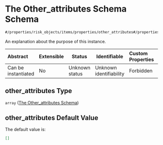 # The Other_attributes Schema Schema

```txt
#/properties/risk_objects/items/properties/other_attributes#/properties/risk_objects/items/properties/other_attributes
```

An explanation about the purpose of this instance.


| Abstract            | Extensible | Status         | Identifiable            | Custom Properties | Additional Properties | Access Restrictions | Defined In                                                                  |
| :------------------ | ---------- | -------------- | ----------------------- | :---------------- | --------------------- | ------------------- | --------------------------------------------------------------------------- |
| Can be instantiated | No         | Unknown status | Unknown identifiability | Forbidden         | Allowed               | none                | [quotes.schema.json\*](../../out/quotes.schema.json "open original schema") |

## other_attributes Type

`array` ([The Other_attributes Schema](quotes-properties-the-risk_objects-schema-the-items-schema-properties-the-other_attributes-schema.md))

## other_attributes Default Value

The default value is:

```json
[]
```

